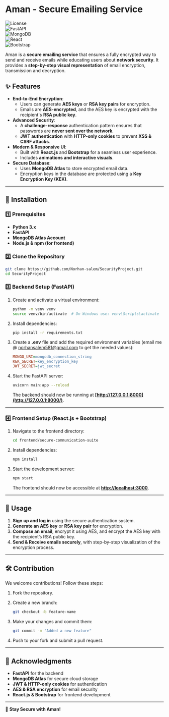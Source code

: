 # Aman - Secure Emailing Service  

![License](https://img.shields.io/badge/license-MIT-blue.svg)  
![FastAPI](https://img.shields.io/badge/backend-FastAPI-green)  
![MongoDB](https://img.shields.io/badge/database-MongoDB-brightgreen)  
![React](https://img.shields.io/badge/frontend-React-blue)  
![Bootstrap](https://img.shields.io/badge/UI-Bootstrap-purple)  

Aman is a **secure emailing service** that ensures a fully encrypted way to send and receive emails while educating users about **network security**. It provides a **step-by-step visual representation** of email encryption, transmission and decryption.  

## ✨ Features  
- **End-to-End Encryption**:  
  - Users can generate **AES keys** or **RSA key pairs** for encryption.  
  - Emails are **AES-encrypted**, and the AES key is encrypted with the recipient's **RSA public key**.  
- **Advanced Security**:  
  - A **challenge-response** authentication pattern ensures that passwords are **never sent over the network**.  
  - **JWT authentication** with **HTTP-only cookies** to prevent **XSS & CSRF attacks**.  
- **Modern & Responsive UI**:  
  - Built with **React.js** and **Bootstrap** for a seamless user experience.  
  - Includes **animations and interactive visuals**.  
- **Secure Database**:  
  - Uses **MongoDB Atlas** to store encrypted email data.  
  - Encryption keys in the database are protected using a **Key Encryption Key (KEK)**.  

---

## 🚀 Installation  

### 1️⃣ Prerequisites  
- **Python 3.x**  
- **FastAPI**  
- **MongoDB Atlas Account**  
- **Node.js & npm (for frontend)**  

### 2️⃣ Clone the Repository  
```sh
git clone https://github.com/Norhan-salem/SecurityProject.git
cd SecurityProject

```

### 3️⃣ Backend Setup (FastAPI)

1.  Create and activate a virtual environment:
    
    ```sh
    python -m venv venv
    source venv/bin/activate  # On Windows use: venv\Scripts\activate
    
    ```
    
2.  Install dependencies:
    
    ```sh
    pip install -r requirements.txt
    
    ```
    
3.  Create a **.env** file and add the required environment variables 
(email me @ norhansalem581@gmail.com to get the needed values):
    
    ```ini
    MONGO_URI=mongodb_connection_string
    KEK_SECRET=key_encryption_key
    JWT_SECRET=jwt_secret
    
    ```
    
5.  Start the FastAPI server:
    
    ```sh
    uvicorn main:app --reload
    
    ```
    
    The backend should now be running at **[http://127.0.0.1:8000](http://127.0.0.1:8000/)**.

----------

### 4️⃣ Frontend Setup (React.js + Bootstrap)

1.  Navigate to the frontend directory:
    
    ```sh
    cd frontend/secure-communication-suite
    
    ```
    
2.  Install dependencies:
    
    ```sh
    npm install
    
    ```
    
3.  Start the development server:
    
    ```sh
    npm start
    
    ```
    
    The frontend should now be accessible at **[http://localhost:3000](http://localhost:3000/)**.

----------

## 📌 Usage

1.  **Sign up and log in** using the secure authentication system.
2.  **Generate an AES key** or **RSA key pair** for encryption.
3.  **Compose an email**, encrypt it using AES, and encrypt the AES key with the recipient’s RSA public key.
4.  **Send & Receive emails securely**, with step-by-step visualization of the encryption process.

----------

## 🛠 Contribution

We welcome contributions! Follow these steps:

1.  Fork the repository.
2.  Create a new branch:
    
    ```sh
    git checkout -b feature-name
    
    ```
    
3.  Make your changes and commit them:
    
    ```sh
    git commit -m "Added a new feature"
    
    ```
    
4.  Push to your fork and submit a pull request.

----------

## 🙌 Acknowledgments

-   **FastAPI** for the backend
-   **MongoDB Atlas** for secure cloud storage
-   **JWT & HTTP-only cookies** for authentication
-   **AES & RSA encryption** for email security
-   **React.js & Bootstrap** for frontend development

----------

🚀 **Stay Secure with Aman!**

